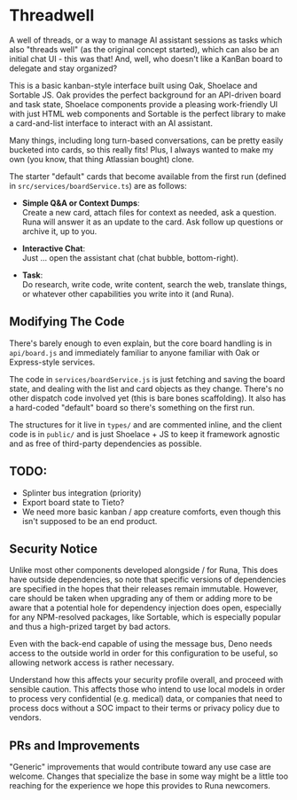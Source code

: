 # Threadwell

A well of threads, or a way to manage AI assistant sessions as tasks which also "threads well" (as the original
concept started), which can also be an initial chat UI - this was that! And, well, who doesn't like a 
KanBan board to delegate and stay organized?

This is a basic kanban-style interface built using Oak, Shoelace and Sortable JS. Oak provides the perfect
background for an API-driven board and task state, Shoelace components provide a pleasing work-friendly UI
with just HTML web components and Sortable is the perfect library to make a card-and-list interface to
interact with an AI assistant.

Many things, including long turn-based conversations, can be pretty easily bucketed into cards, so this really
fits! Plus, I always wanted to make my own (you know, that thing Atlassian bought) clone.

The starter "default" cards that become available from the first run (defined in
`src/services/boardService.ts`) are as follows:

- **Simple Q&A or Context Dumps**:\
  Create a new card, attach files for context as needed, ask a question. Runa will answer it as an update to
  the card. Ask follow up questions or archive it, up to you.

- **Interactive Chat**:\
 Just ... open the assistant chat (chat bubble, bottom-right).

- **Task**:\
  Do research, write code, write content, search the web, translate things, or whatever other capabilities you
  write into it (and Runa).

## Modifying The Code

There's barely enough to even explain, but the core board handling is in `api/board.js` and immediately
familiar to anyone familiar with Oak or Express-style services.

The code in `services/boardService.js` is just fetching and saving the board state, and dealing with the list
and card objects as they change. There's no other dispatch code involved yet (this is bare bones scaffolding).
It also has a hard-coded "default" board so there's something on the first run.

The structures for it live in `types/` and are commented inline, and the client code is in `public/` and is
just Shoelace + JS to keep it framework agnostic and as free of third-party dependencies as possible.

## TODO:

 - Splinter bus integration (priority)
 - Export board state to Tieto?
 - We need more basic kanban / app creature comforts, even though this isn't supposed to be an end product.

## Security Notice

Unlike most other components developed alongside / for Runa, This does have outside dependencies, so note that 
specific versions of dependencies are specified in the hopes that their releases remain immutable. However, 
care should be taken when upgrading any of them or adding more to be aware that a potential hole for dependency 
injection does open, especially for any NPM-resolved packages, like Sortable, which is especially popular and 
thus a high-prized target by bad actors.

Even with the back-end capable of using the message bus, Deno needs access to the outside world in order for
this configuration to be useful, so allowing network access is rather necessary.

Understand how this affects your security profile overall, and proceed with sensible caution. This affects 
those who intend to use local models in order to process very confidential (e.g. medical) data, or companies
that need to process docs without a SOC impact to their terms or privacy policy due to vendors.

## PRs and Improvements

"Generic" improvements that would contribute toward any use case are welcome. Changes that specialize the base
in some way might be a little too reaching for the experience we hope this provides to Runa newcomers.
